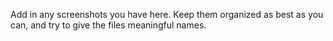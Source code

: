 Add in any screenshots you have here. Keep them organized as best as you can, and try to give the files meaningful names.
